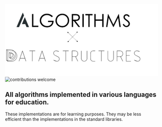 ![Algorithms](resources/DS-algo.png)
![contributions welcome](https://img.shields.io/static/v1.svg?label=Contributions&message=Welcome&color=0059b3&style=flat-square)

## All algorithms implemented in various languages for education.
These implementations are for learning purposes. They may be less efficient than the implementations in the standard libraries.
